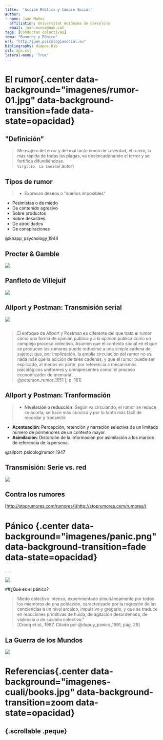 ```yaml
---
title:  'Acción Pública y Cambio Social'
author:
- name: Juan Muñoz
  affiliation: Universitat Autònoma de Barcelona
  email: juan.munoz@uab.cat
tags: [Conductas colectivas]
tema: "Rumores y Pánico"
url: "http:/juan.psicologiasocial.eu"
bibliography: diapos.bib
csl: apa.csl
lateral-menu: 'True'
...
```



# El rumor{.center data-background="imagenes/rumor-01.jpg" data-background-transition=fade data-state=opacidad}

## "Definición"

>Mensajero del error y del mal tanto como de la verdad, el rumor, la más rápida de todas las plagas, va desencadenando el terror y se fortifica difundiéndose.\
`Virgilio, La Eneida`{.autor}

<!--
## Ejemplos

![](imagenes/rumor-whatsap.jpg)

##

![](imagenes/rumor-telefono.png)
-->

## Tipos de rumor

>* Expresan deseos o "sueños imposibles"
* Pesimistas o de miedo
* De contenido agresivo
* Sobre productos
* Sobre desastres
* De atrocidades
* De conspiraciones

@knapp_psychology_1944

## Procter & Gamble

![](imagenes/ProcterGamble.png)

## Panfleto de Villejuif

![](imagenes/Villejuif.jpg)

## Allport y Postman: Transmisión serial

![](imagenes/AllportPostman.jpg)

##

>El enfoque de Allport y Postman es diferente del que trata el rumor como una forma de opinión pública y a la opinión pública como un complejo proceso colectivo. Asumen que el contexto social en el que se producen los rumores puede reducirse a una simple cadena de sujetos; que, por implicación, la amplia circulación del rumor no es nada más que la adición de tales cadenas; y que el rumor puede ser explicado, al menos en parte, por referencia a mecanismos psicológicos uniformes y omnipresentes como 'el proceso economizador de memoria'.\
@peterson_rumor_1951 [, p. 161]

## Allport y Postman: Tranformación

>* **Nivelación o reducción**: Según va circulando, el rumor se reduce, se acorta, se hace más conciso y por lo tanto más fácil de recordar y transmitir.
* **Acentuación**: Percepción, retención y narración selectiva de un limitado número de pormenores de un contexto mayor.
* **Asimilación**: Distorsión de la información por asimilación a los marcos de referencia de la persona.

@allport_psicologirumor_1947

## Transmisión: Serie vs. red

![](imagenes/rumor-red.png)


## Contra los rumores

[http://stoprumores.com/rumores/](http://stoprumores.com/rumores/)

# Pánico {.center data-background="imagenes/panic.png" data-background-transition=fade data-state=opacidad}

. . .

![](imagenes/Titanic.jpg)


##¿Qué es el pánico?

>Miedo colectivo intenso, experimentado simultáneamente por todos los miembros de una población, caracterizado por la regresión de las conciencias a un nivel arcaico, impulsivo y gregario, y que se traduce en reacciones primitivas de huida, de agitación desordenada, de violencia o de suicidio colectivo.”\
[Crocq et al., 1987. Citado por @dupuy_panico_1991, pág. 25]

## La Guerra de los Mundos

![](imagenes/war-of-worlds.jpg)

# Referencias{.center data-background="imagenes-cuali/books.jpg" data-background-transition=zoom data-state=opacidad}

## {.scrollable .peque}
